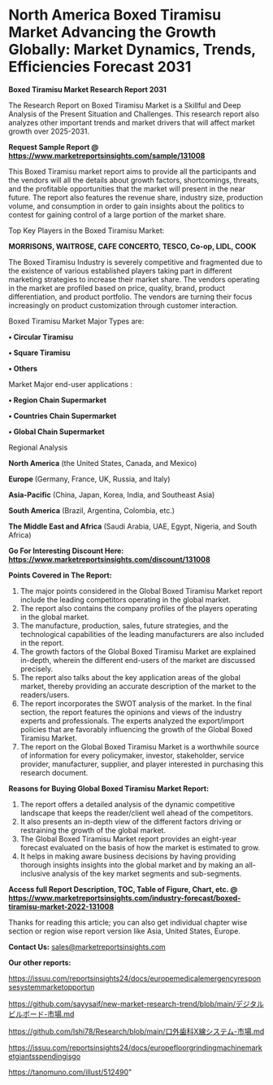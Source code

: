 # North America Boxed Tiramisu Market Advancing the Growth Globally: Market Dynamics, Trends, Efficiencies Forecast 2031

<strong>Boxed Tiramisu Market Research Report 2031</strong>

The Research Report on Boxed Tiramisu Market is a Skillful and Deep Analysis of the Present Situation and Challenges. This research report also analyzes other important trends and market drivers that will affect market growth over 2025-2031.

<strong>Request Sample Report @ <a href=https://www.marketreportsinsights.com/sample/131008>https://www.marketreportsinsights.com/sample/131008</a></strong>

This Boxed Tiramisu market report aims to provide all the participants and the vendors will all the details about growth factors, shortcomings, threats, and the profitable opportunities that the market will present in the near future. The report also features the revenue share, industry size, production volume, and consumption in order to gain insights about the politics to contest for gaining control of a large portion of the market share.

Top Key Players in the Boxed Tiramisu Market:

<strong>MORRISONS, WAITROSE, CAFE CONCERTO, TESCO, Co-op, LIDL, COOK</strong>

The Boxed Tiramisu Industry is severely competitive and fragmented due to the existence of various established players taking part in different marketing strategies to increase their market share. The vendors operating in the market are profiled based on price, quality, brand, product differentiation, and product portfolio. The vendors are turning their focus increasingly on product customization through customer interaction.

Boxed Tiramisu Market Major Types are:

<strong>• Circular Tiramisu

• Square Tiramisu

• Others</strong>

Market Major end-user applications :

<strong>• Region Chain Supermarket

• Countries Chain Supermarket

• Global Chain Supermarket</strong>

Regional Analysis

</u><strong><b>North America</b></strong> (the United States, Canada, and Mexico)

<strong><b>Europe </b></strong>(Germany, France, UK, Russia, and Italy)

<strong><b>Asia-Pacific</b></strong> (China, Japan, Korea, India, and Southeast Asia)

<strong><b>South America</b></strong> (Brazil, Argentina, Colombia, etc.)

<strong><b>The Middle East and Africa</b></strong> (Saudi Arabia, UAE, Egypt, Nigeria, and South Africa)

<strong>Go For Interesting Discount Here: <a href=https://www.marketreportsinsights.com/discount/131008>https://www.marketreportsinsights.com/discount/131008</a></strong>

<strong>Points Covered in The Report:</strong>
<ol>
  <li>The major points considered in the Global Boxed Tiramisu Market report include the leading competitors operating in the global market.</li>
  <li>The report also contains the company profiles of the players operating in the global market.</li>
  <li>The manufacture, production, sales, future strategies, and the technological capabilities of the leading manufacturers are also included in the report.</li>
  <li>The growth factors of the Global Boxed Tiramisu Market are explained in-depth, wherein the different end-users of the market are discussed precisely.</li>
  <li>The report also talks about the key application areas of the global market, thereby providing an accurate description of the market to the readers/users.</li>
  <li>The report incorporates the SWOT analysis of the market. In the final section, the report features the opinions and views of the industry experts and professionals. The experts analyzed the export/import policies that are favorably influencing the growth of the Global Boxed Tiramisu Market.</li>
  <li>The report on the Global Boxed Tiramisu Market is a worthwhile source of information for every policymaker, investor, stakeholder, service provider, manufacturer, supplier, and player interested in purchasing this research document.</li>
</ol>
<strong>Reasons for Buying Global Boxed Tiramisu Market Report:</strong>

<ol>
  <li>The report offers a detailed analysis of the dynamic competitive landscape that keeps the reader/client well ahead of the competitors.</li>
  <li>It also presents an in-depth view of the different factors driving or restraining the growth of the global market.</li>
  <li>The Global Boxed Tiramisu Market report provides an eight-year forecast evaluated on the basis of how the market is estimated to grow.</li>
  <li>It helps in making aware business decisions by having providing thorough insights insights into the global market and by making an all-inclusive analysis of the key market segments and sub-segments.</li>
</ol>
<strong>Access full Report Description, TOC, Table of Figure, Chart, etc. @ <a href=https://www.marketreportsinsights.com/industry-forecast/boxed-tiramisu-market-2022-131008>https://www.marketreportsinsights.com/industry-forecast/boxed-tiramisu-market-2022-131008</a></strong>


Thanks for reading this article; you can also get individual chapter wise section or region wise report version like Asia, United States, Europe.

<strong>Contact Us:</strong>
sales@marketreportsinsights.com

<strong>Our other reports:</strong>

<a href=https://issuu.com/reportsinsights24/docs/europemedicalemergencyresponsesystemmarketopportun>https://issuu.com/reportsinsights24/docs/europemedicalemergencyresponsesystemmarketopportun</a>

<a href=https://github.com/sayysaif/new-market-research-trend/blob/main/デジタルビルボード-市場.md>https://github.com/sayysaif/new-market-research-trend/blob/main/デジタルビルボード-市場.md</a>

<a href=https://github.com/Ishi78/Research/blob/main/口外歯科X線システム-市場.md>https://github.com/Ishi78/Research/blob/main/口外歯科X線システム-市場.md</a>

<a href=https://issuu.com/reportsinsights24/docs/europefloorgrindingmachinemarketgiantsspendingisgo>https://issuu.com/reportsinsights24/docs/europefloorgrindingmachinemarketgiantsspendingisgo</a>

<a href=https://tanomuno.com/illust/512490>https://tanomuno.com/illust/512490</a>"
